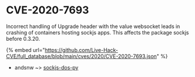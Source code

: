 # CVE-2020-7693

Incorrect handling of Upgrade header with the value websocket leads in crashing of containers hosting sockjs apps. This affects the package sockjs before 0.3.20.

{% embed url="https://github.com/Live-Hack-CVE/full_database/blob/main/cves/2020/CVE-2020-7693.json" %}


* andsnw ~> [sockjs-dos-py](https://zeste.alice-snow.ru/2020/database/cve-2020-7693/sockjs-dos-py-andsnw)